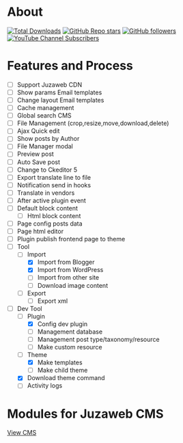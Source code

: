 # About

[![Total Downloads](https://img.shields.io/packagist/dt/juzaweb/modules.svg?style=social)](https://packagist.org/packages/juzaweb/modules)
[![GitHub Repo stars](https://img.shields.io/github/stars/juzaweb/modules?style=social)](https://github.com/juzaweb/modules)
[![GitHub followers](https://img.shields.io/github/followers/juzaweb?style=social)](https://github.com/juzaweb)
[![YouTube Channel Subscribers](https://img.shields.io/youtube/channel/subscribers/UCo6Dz9HjjBOJpgWsxkln0-A?style=social)](https://www.youtube.com/@juzaweb)

# Features and Process
- [ ] Support Juzaweb CDN
- [ ] Show params Email templates
- [ ] Change layout Email templates
- [ ] Cache management
- [ ] Global search CMS
- [ ] File Management (crop,resize,move,download,delete)
- [ ] Ajax Quick edit
- [ ] Show posts by Author
- [ ] File Manager modal
- [ ] Preview post
- [ ] Auto Save post
- [ ] Change to Ckeditor 5
- [ ] Export translate line to file
- [ ] Notification send in hooks
- [ ] Translate in vendors
- [ ] After active plugin event
- [ ] Default block content
    - [ ] Html block content
- [ ] Page config posts data
- [ ] Page html editor
- [ ] Plugin publish frontend page to theme
- [ ] Tool
  - [ ] Import
    - [x] Import from Blogger
    - [x] Import from WordPress
    - [ ] Import from other site
    - [ ] Download image content
  - [ ] Export
    - [ ] Export xml

- [ ] Dev Tool
  - [ ] Plugin
    - [x] Config dev plugin
    - [ ] Management database
    - [ ] Management post type/taxonomy/resource
    - [ ] Make custom resource
  - [ ] Theme
    - [x] Make templates
    - [ ] Make child theme
  - [x] Download theme command
  - [ ] Activity logs

# Modules for Juzaweb CMS

[View CMS](https://github.com/juzaweb/cms)
